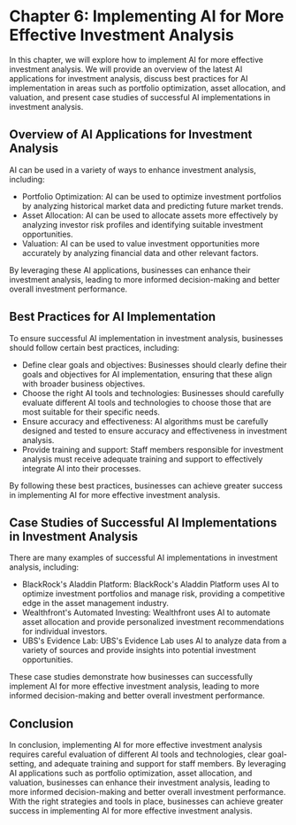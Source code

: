 Chapter 6: Implementing AI for More Effective Investment Analysis
=================================================================

In this chapter, we will explore how to implement AI for more effective investment analysis. We will provide an overview of the latest AI applications for investment analysis, discuss best practices for AI implementation in areas such as portfolio optimization, asset allocation, and valuation, and present case studies of successful AI implementations in investment analysis.

Overview of AI Applications for Investment Analysis
---------------------------------------------------

AI can be used in a variety of ways to enhance investment analysis, including:

* Portfolio Optimization: AI can be used to optimize investment portfolios by analyzing historical market data and predicting future market trends.
* Asset Allocation: AI can be used to allocate assets more effectively by analyzing investor risk profiles and identifying suitable investment opportunities.
* Valuation: AI can be used to value investment opportunities more accurately by analyzing financial data and other relevant factors.

By leveraging these AI applications, businesses can enhance their investment analysis, leading to more informed decision-making and better overall investment performance.

Best Practices for AI Implementation
------------------------------------

To ensure successful AI implementation in investment analysis, businesses should follow certain best practices, including:

* Define clear goals and objectives: Businesses should clearly define their goals and objectives for AI implementation, ensuring that these align with broader business objectives.
* Choose the right AI tools and technologies: Businesses should carefully evaluate different AI tools and technologies to choose those that are most suitable for their specific needs.
* Ensure accuracy and effectiveness: AI algorithms must be carefully designed and tested to ensure accuracy and effectiveness in investment analysis.
* Provide training and support: Staff members responsible for investment analysis must receive adequate training and support to effectively integrate AI into their processes.

By following these best practices, businesses can achieve greater success in implementing AI for more effective investment analysis.

Case Studies of Successful AI Implementations in Investment Analysis
--------------------------------------------------------------------

There are many examples of successful AI implementations in investment analysis, including:

* BlackRock's Aladdin Platform: BlackRock's Aladdin Platform uses AI to optimize investment portfolios and manage risk, providing a competitive edge in the asset management industry.
* Wealthfront's Automated Investing: Wealthfront uses AI to automate asset allocation and provide personalized investment recommendations for individual investors.
* UBS's Evidence Lab: UBS's Evidence Lab uses AI to analyze data from a variety of sources and provide insights into potential investment opportunities.

These case studies demonstrate how businesses can successfully implement AI for more effective investment analysis, leading to more informed decision-making and better overall investment performance.

Conclusion
----------

In conclusion, implementing AI for more effective investment analysis requires careful evaluation of different AI tools and technologies, clear goal-setting, and adequate training and support for staff members. By leveraging AI applications such as portfolio optimization, asset allocation, and valuation, businesses can enhance their investment analysis, leading to more informed decision-making and better overall investment performance. With the right strategies and tools in place, businesses can achieve greater success in implementing AI for more effective investment analysis.
